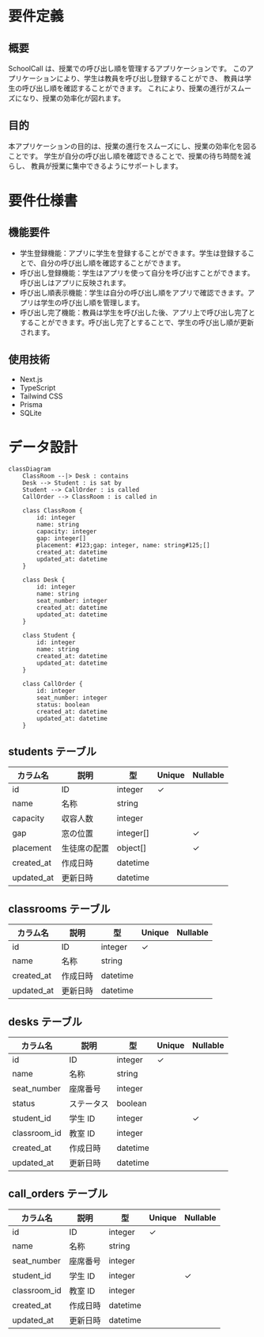 # 要件定義

## 概要

SchoolCall は、授業での呼び出し順を管理するアプリケーションです。
このアプリケーションにより、学生は教員を呼び出し登録することができ、
教員は学生の呼び出し順を確認することができます。
これにより、授業の進行がスムーズになり、授業の効率化が図れます。

## 目的

本アプリケーションの目的は、授業の進行をスムーズにし、授業の効率化を図ることです。
学生が自分の呼び出し順を確認できることで、授業の待ち時間を減らし、
教員が授業に集中できるようにサポートします。

# 要件仕様書

## 機能要件

- 学生登録機能：アプリに学生を登録することができます。学生は登録することで、自分の呼び出し順を確認することができます。
- 呼び出し登録機能：学生はアプリを使って自分を呼び出すことができます。呼び出しはアプリに反映されます。
- 呼び出し順表示機能：学生は自分の呼び出し順をアプリで確認できます。アプリは学生の呼び出し順を管理します。
- 呼び出し完了機能：教員は学生を呼び出した後、アプリ上で呼び出し完了とすることができます。呼び出し完了とすることで、学生の呼び出し順が更新されます。

## 使用技術
- Next.js
- TypeScript
- Tailwind CSS
- Prisma
- SQLite

# データ設計

```mermaid
classDiagram
    ClassRoom --|> Desk : contains
    Desk --> Student : is sat by
    Student --> CallOrder : is called
    CallOrder --> ClassRoom : is called in

    class ClassRoom {
        id: integer
        name: string
        capacity: integer
        gap: integer[]
        placement: #123;gap: integer, name: string#125;[]
        created_at: datetime
        updated_at: datetime
    }

    class Desk {
        id: integer
        name: string
        seat_number: integer
        created_at: datetime
        updated_at: datetime
    }

    class Student {
        id: integer
        name: string
        created_at: datetime
        updated_at: datetime
    }

    class CallOrder {
        id: integer
        seat_number: integer
        status: boolean
        created_at: datetime
        updated_at: datetime
    }
```

## students テーブル

| カラム名   | 説明         | 型        | Unique | Nullable |
| ---------- | ------------ | --------- | ------ | -------- |
| id         | ID           | integer   | ✓      |          |
| name       | 名称         | string    |        |          |
| capacity   | 収容人数     | integer   |        |          |
| gap        | 窓の位置     | integer[] |        | ✓        |
| placement  | 生徒席の配置 | object[]  |        | ✓        |
| created_at | 作成日時     | datetime  |        |          |
| updated_at | 更新日時     | datetime  |        |          |

## classrooms テーブル

| カラム名   | 説明     | 型       | Unique | Nullable |
| ---------- | -------- | -------- | ------ | -------- |
| id         | ID       | integer  | ✓      |          |
| name       | 名称     | string   |        |          |
| created_at | 作成日時 | datetime |        |          |
| updated_at | 更新日時 | datetime |        |          |

## desks テーブル

| カラム名     | 説明       | 型       | Unique | Nullable |
| ------------ | ---------- | -------- | ------ | -------- |
| id           | ID         | integer  | ✓      |          |
| name         | 名称       | string   |        |          |
| seat_number  | 座席番号   | integer  |        |          |
| status       | ステータス | boolean  |        |          |
| student_id   | 学生 ID    | integer  |        | ✓        |
| classroom_id | 教室 ID    | integer  |        |          |
| created_at   | 作成日時   | datetime |        |          |
| updated_at   | 更新日時   | datetime |        |          |

## call_orders テーブル

| カラム名     | 説明     | 型       | Unique | Nullable |
| ------------ | -------- | -------- | ------ | -------- |
| id           | ID       | integer  | ✓      |          |
| name         | 名称     | string   |        |          |
| seat_number  | 座席番号 | integer  |        |          |
| student_id   | 学生 ID  | integer  |        | ✓        |
| classroom_id | 教室 ID  | integer  |        |          |
| created_at   | 作成日時 | datetime |        |          |
| updated_at   | 更新日時 | datetime |        |          |
